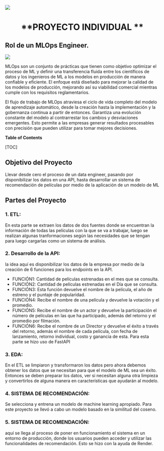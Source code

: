![](https://imagizer.imageshack.com/img923/1593/Yw0c6j.png)

# <h1 align=center> **PROYECTO INDIVIDUAL ** </h1>
## Rol de un MLOps Engineer.
![](https://www.compunneldigital.com/wp-content/uploads/2022/08/MicrosoftTeams-image-115.png)

MLOps son un conjunto de prácticas que tienen como objetivo optimizar el proceso de ML y definir una transferencia fluida entre los científicos de datos y los ingenieros de ML a los modelos en producción de manera confiable y eficiente. El enfoque está diseñado para mejorar la calidad de los modelos de producción, mejorando así su viabilidad comercial mientras cumple con los requisitos reglamentarios.

El flujo de trabajo de MLOps atraviesa el ciclo de vida completo del modelo de aprendizaje automático, desde la creación hasta la implementación y la gobernanza continua a partir de entonces. Garantiza una evolución constante del modelo al contrarrestar los cambios y desviaciones emergentes. Esto permite a las empresas generar resultados procesables con precisión que pueden utilizar para tomar mejores decisiones.

**Table of Contents**


[TOC]

## Objetivo del Proyecto
Llevar desde cero el proceso de un data engineer, pasando por disponibilizar los datos en una API,  hasta desarrollar un sistema de recomendación de películas por medio de la aplicación de un modelo de ML

## Partes del Proyecto

### 1. ETL:
En esta parte se extraen los datos de dos fuentes donde se encuentran la información de todas las películas con la que se va a trabajar, luego se realizan algunas tranformaciones según las necesidades que se tengan para luego cargarlas como un sistema de análisis.
### 2. Desarrollo de la API:
la idea aquí es disponibilizar los datos de la empresa por medio de la creación de 6 funciones para los endpoints en la API.
- FUNCIÓN1: Cantidad de películas estrenadas en el mes que se consulta.
- FUNCIÓN2: Cantidad de películas estrenadas en el Día que se consulta.
- FUNCIÓN3: Esta función devuelve el nombre de la película, el año de estreno y el puntaje de popularidad.
- FUNCIÓN4: Recibe el nombre de una película y devuelve la votación y el promedio.
- FUNCIÓN5:  Recibe el nombre de un actor  y devuelve la participación el número de películas en las que ha participado, además del retorno y el promedio por filmación.
- FUNCIÓN6: Recibe el nombre de un Director  y devuelve el éxito a través del retorno, además el nombre de cada película, con fecha de lanzamiento, retorno individual, costo y ganancia de esta.
Para esta parte se hizo uso de FastAPI
### 3. EDA: 
En el ETL se limpiaron y transformaron los datos pero ahora debemos obtener los datos  que se necesitan para que el modelo de ML sea un éxito. Entonces se deben preparar los datos, ver si necesitan alguna otra limpieza y convertirlos de alguna manera en características que ayudarán al modelo.
### 4. SISTEMA DE RECOMENDACIÓN: 
Se selecciona y entrena un modelo de machine learning apropiado. Para este proyecto se llevó a cabo un modelo basado en la similitud del coseno.
### 5. SISTEMA DE RECOMENDACIÓN: 
aquí se llega al proceso de poner en funcionamiento el sistema en un entorno de producción, donde los usuarios pueden acceder y utilizar las funcionalidades de recomendación. Esto se hizo con la ayuda de Render.
